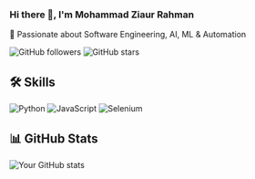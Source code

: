 

<!--
**bappy2194/bappy2194** is a ✨ _special_ ✨ repository because its `README.md` (this file) appears on your GitHub profile.

Here are some ideas to get you started:

- 🔭 I’m currently working on ...
- 🌱 I’m currently learning ...
- 👯 I’m looking to collaborate on ...
- 🤔 I’m looking for help with ...
- 💬 Ask me about ...
- 📫 How to reach me: ...
- 😄 Pronouns: ...
- ⚡ Fun fact: ...
-->

### Hi there 👋, I'm Mohammad Ziaur Rahman  
🌟 Passionate about Software Engineering, AI, ML & Automation

![GitHub followers](https://img.shields.io/github/followers/bappy2194?style=social)
![GitHub stars](https://img.shields.io/github/stars/bappy2194?style=social)


## 🛠 Skills
![Python](https://img.shields.io/badge/Python-3776AB?style=flat&logo=python&logoColor=white)
![JavaScript](https://img.shields.io/badge/JavaScript-000000?style=flat&logo=javascript)
![Selenium](https://img.shields.io/badge/Selenium-43B02A?style=flat&logo=selenium&logoColor=white)

## 📊 GitHub Stats
![Your GitHub stats](https://github-readme-stats.vercel.app/api?username=bappy2194&show_icons=true&theme=radical)



